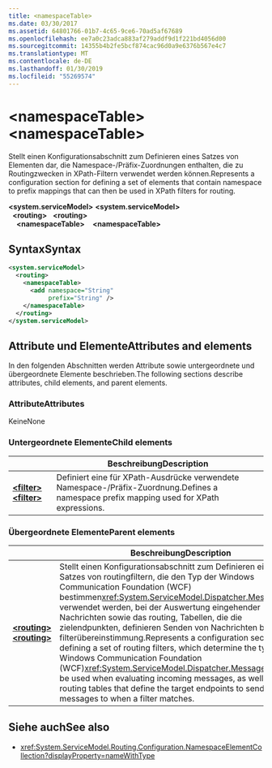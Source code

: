 ```yaml
---
title: <namespaceTable>
ms.date: 03/30/2017
ms.assetid: 64801766-01b7-4c65-9ce6-70ad5af67689
ms.openlocfilehash: ee7a0c23adca883af279addf9d1f221bd4056d00
ms.sourcegitcommit: 14355b4b2fe5bcf874cac96d0a9e6376b567e4c7
ms.translationtype: MT
ms.contentlocale: de-DE
ms.lasthandoff: 01/30/2019
ms.locfileid: "55269574"
---
```

# <a name="namespacetable"></a><span data-ttu-id="cdc1f-101">\<namespaceTable></span><span class="sxs-lookup"><span data-stu-id="cdc1f-101">\<namespaceTable></span></span>

<span data-ttu-id="cdc1f-102">Stellt einen Konfigurationsabschnitt zum Definieren eines Satzes von Elementen dar, die Namespace-/Präfix-Zuordnungen enthalten, die zu Routingzwecken in XPath-Filtern verwendet werden können.</span><span class="sxs-lookup"><span data-stu-id="cdc1f-102">Represents a configuration section for defining a set of elements that contain namespace to prefix mappings that can then be used in XPath filters for routing.</span></span>

<span data-ttu-id="cdc1f-103">**\<system.serviceModel>** </span><span class="sxs-lookup"><span data-stu-id="cdc1f-103">**\<system.serviceModel>** </span></span>  
<span data-ttu-id="cdc1f-104">&nbsp;&nbsp;**\<routing>** </span><span class="sxs-lookup"><span data-stu-id="cdc1f-104">&nbsp;&nbsp;**\<routing>** </span></span>  
<span data-ttu-id="cdc1f-105">&nbsp;&nbsp;&nbsp;&nbsp;**\<namespaceTable>**</span><span class="sxs-lookup"><span data-stu-id="cdc1f-105">&nbsp;&nbsp;&nbsp;&nbsp;**\<namespaceTable>**</span></span>
  
## <a name="syntax"></a><span data-ttu-id="cdc1f-106">Syntax</span><span class="sxs-lookup"><span data-stu-id="cdc1f-106">Syntax</span></span>  
  
```xml  
<system.serviceModel>
  <routing>
    <namespaceTable>
      <add namespace="String"
           prefix="String" />
    </namespaceTable>
  </routing>
</system.serviceModel>
```  
  
## <a name="attributes-and-elements"></a><span data-ttu-id="cdc1f-107">Attribute und Elemente</span><span class="sxs-lookup"><span data-stu-id="cdc1f-107">Attributes and elements</span></span>

<span data-ttu-id="cdc1f-108">In den folgenden Abschnitten werden Attribute sowie untergeordnete und übergeordnete Elemente beschrieben.</span><span class="sxs-lookup"><span data-stu-id="cdc1f-108">The following sections describe attributes, child elements, and parent elements.</span></span>

### <a name="attributes"></a><span data-ttu-id="cdc1f-109">Attribute</span><span class="sxs-lookup"><span data-stu-id="cdc1f-109">Attributes</span></span>

<span data-ttu-id="cdc1f-110">Keine</span><span class="sxs-lookup"><span data-stu-id="cdc1f-110">None</span></span>

### <a name="child-elements"></a><span data-ttu-id="cdc1f-111">Untergeordnete Elemente</span><span class="sxs-lookup"><span data-stu-id="cdc1f-111">Child elements</span></span>

|     | <span data-ttu-id="cdc1f-112">Beschreibung</span><span class="sxs-lookup"><span data-stu-id="cdc1f-112">Description</span></span> |
| --- | ----------- |
| [<span data-ttu-id="cdc1f-113">**\<filter>**</span><span class="sxs-lookup"><span data-stu-id="cdc1f-113">**\<filter>**</span></span>](../../../../../docs/framework/configure-apps/file-schema/wcf/filter.md) | <span data-ttu-id="cdc1f-114">Definiert eine für XPath-Ausdrücke verwendete Namespace-/Präfix-Zuordnung.</span><span class="sxs-lookup"><span data-stu-id="cdc1f-114">Defines a namespace prefix mapping used for XPath expressions.</span></span> |

### <a name="parent-elements"></a><span data-ttu-id="cdc1f-115">Übergeordnete Elemente</span><span class="sxs-lookup"><span data-stu-id="cdc1f-115">Parent elements</span></span>

|     | <span data-ttu-id="cdc1f-116">Beschreibung</span><span class="sxs-lookup"><span data-stu-id="cdc1f-116">Description</span></span> |
| --- | ----------- |
| [<span data-ttu-id="cdc1f-117">**\<routing>**</span><span class="sxs-lookup"><span data-stu-id="cdc1f-117">**\<routing>**</span></span>](../../../../../docs/framework/configure-apps/file-schema/wcf/routing.md) | <span data-ttu-id="cdc1f-118">Stellt einen Konfigurationsabschnitt zum Definieren eines Satzes von routingfiltern, die den Typ der Windows Communication Foundation (WCF) bestimmen<xref:System.ServiceModel.Dispatcher.MessageFilter> verwendet werden, bei der Auswertung eingehender Nachrichten sowie das routing, Tabellen, die die zielendpunkten, definieren Senden von Nachrichten bei filterübereinstimmung.</span><span class="sxs-lookup"><span data-stu-id="cdc1f-118">Represents a configuration section for defining a set of routing filters, which determine the type of Windows Communication Foundation (WCF)<xref:System.ServiceModel.Dispatcher.MessageFilter> to be used when evaluating incoming messages, as well as routing tables that define the target endpoints to send messages to when a filter matches.</span></span> |

## <a name="see-also"></a><span data-ttu-id="cdc1f-119">Siehe auch</span><span class="sxs-lookup"><span data-stu-id="cdc1f-119">See also</span></span>

- <xref:System.ServiceModel.Routing.Configuration.NamespaceElementCollection?displayProperty=nameWithType>
